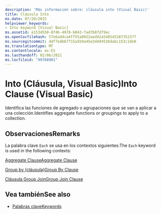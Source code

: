 ```yaml
---
description: 'Más información sobre: cláusula into (Visual Basic)'
title: Cláusula Into
ms.date: 07/20/2015
helpviewer_keywords:
- Into keyword [Visual Basic]
ms.assetid: e1534550-8f4b-4978-b043-fad7b8fd79ac
ms.openlocfilehash: 57e6ad4ca4ff55a8922aad42a54854538735237f
ms.sourcegitcommit: ddf7edb67715a5b9a45e3dd44536dabc153c1de0
ms.translationtype: MT
ms.contentlocale: es-ES
ms.lasthandoff: 02/06/2021
ms.locfileid: "99768901"
---
```

# <a name="into-clause-visual-basic"></a><span data-ttu-id="2f4b4-103">Into (Cláusula, Visual Basic)</span><span class="sxs-lookup"><span data-stu-id="2f4b4-103">Into Clause (Visual Basic)</span></span>

<span data-ttu-id="2f4b4-104">Identifica las funciones de agregado o agrupaciones que se van a aplicar a una colección.</span><span class="sxs-lookup"><span data-stu-id="2f4b4-104">Identifies aggregate functions or groupings to apply to a collection.</span></span>  
  
## <a name="remarks"></a><span data-ttu-id="2f4b4-105">Observaciones</span><span class="sxs-lookup"><span data-stu-id="2f4b4-105">Remarks</span></span>  

 <span data-ttu-id="2f4b4-106">La palabra clave `Each` se usa en los contextos siguientes:</span><span class="sxs-lookup"><span data-stu-id="2f4b4-106">The `Each` keyword is used in the following contexts:</span></span>  
  
 [<span data-ttu-id="2f4b4-107">Aggregate Clause</span><span class="sxs-lookup"><span data-stu-id="2f4b4-107">Aggregate Clause</span></span>](../queries/aggregate-clause.md)  
  
 [<span data-ttu-id="2f4b4-108">Group by (cláusula)</span><span class="sxs-lookup"><span data-stu-id="2f4b4-108">Group By Clause</span></span>](../queries/group-by-clause.md)  
  
 [<span data-ttu-id="2f4b4-109">Cláusula Group Join</span><span class="sxs-lookup"><span data-stu-id="2f4b4-109">Group Join Clause</span></span>](../queries/group-join-clause.md)  
  
## <a name="see-also"></a><span data-ttu-id="2f4b4-110">Vea también</span><span class="sxs-lookup"><span data-stu-id="2f4b4-110">See also</span></span>

- [<span data-ttu-id="2f4b4-111">Palabras clave</span><span class="sxs-lookup"><span data-stu-id="2f4b4-111">Keywords</span></span>](../keywords/index.md)
